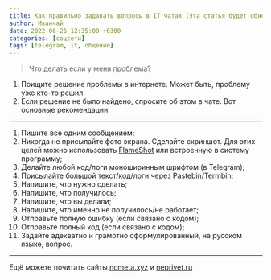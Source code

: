 ```yaml
---
title: Как правильно задавать вопросы в IT чатах (Эта статья будет обновляться)
author: Иванчай
date: 2022-06-26 12:35:00 +0300
categories: [соцсети]
tags: [telegram, it, общение]
---
```


>Что делать если у меня проблема?

1. Поищите решение проблемы в интернете. Может быть, проблему уже кто-то решил.
2. Если решение не было найдено, спросите об этом в чате. Вот основные рекомендации.

---

1. Пишите все одним сообщением;
2. Никогда не присылайте фото экрана. Сделайте скриншот. Для этих целей можно использовать [FlameShot](https://flameshot.org/) или встроенную в систему программу;
3. Делайте любой код/логи моноширинным шрифтом (в Telegram);
4. Присылайте большой текст/код/логи через [Pastebin](https://pastebin.com/)/[Termbin](https://termbin.com/);
5. Напишите, что нужно сделать;
6. Напишите, что получилось;
7. Напишите, что вы делали;
8. Напишите, что именно не получилось/не работает;
9. Отправьте полную ошибку (если связано с кодом);
10. Отправьте полный код (если связано с кодом);
11. Задайте адекватно и грамотно сформулированный, на русском языке, вопрос.

---

Ещё можете почитать сайты [nometa.xyz](https://nometa.xyz) и [neprivet.ru](https://neprivet.ru)
